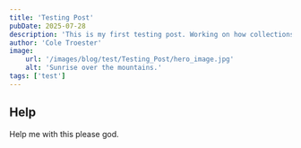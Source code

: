 ```yaml
---
title: 'Testing Post'
pubDate: 2025-07-28
description: 'This is my first testing post. Working on how collections will be handled and stored.'
author: 'Cole Troester'
image:
    url: '/images/blog/test/Testing_Post/hero_image.jpg'
    alt: 'Sunrise over the mountains.'
tags: ['test']
---
```


## Help

Help me with this please god.
